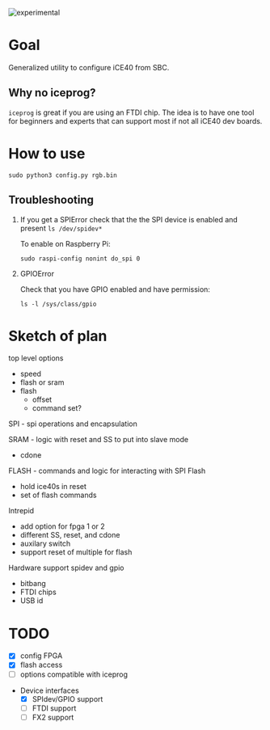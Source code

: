![experimental](https://img.shields.io/badge/-Work_in_Progress-orange.svg)

# Goal

Generalized utility to configure iCE40 from SBC.

## Why no iceprog?

`iceprog` is great if you are using an FTDI chip. The idea is to have
one tool for beginners and experts that can support most if not all
iCE40 dev boards.

# How to use

```shell
sudo python3 config.py rgb.bin
```

## Troubleshooting

1. If you get a SPIError check that the the SPI device is enabled and present `ls /dev/spidev*`

   To enable on Raspberry Pi:
   ```shell
   sudo raspi-config nonint do_spi 0
   ```

2. GPIOError

   Check that you have GPIO enabled and have permission:
   ```shell
   ls -l /sys/class/gpio
   ```

# Sketch of plan

top level options
 - speed
 - flash or sram
  - flash
    - offset
    - command set?

SPI - spi operations and encapsulation

SRAM - logic with reset and SS to put into slave mode
  - cdone

FLASH - commands and logic for interacting with SPI Flash
  - hold ice40s in reset
  - set of flash commands
  
Intrepid
 - add option for fpga 1 or 2
  - different SS, reset, and cdone
  - auxilary switch
 - support reset of multiple for flash

Hardware support
 spidev and gpio
- bitbang
- FTDI chips
 - USB id

# TODO
 - [x] config FPGA
 - [x] flash access
 - [ ] options compatible with iceprog
 - Device interfaces
   - [x] SPIdev/GPIO support
   - [ ] FTDI support
   - [ ] FX2 support

